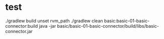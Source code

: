# test
./gradlew build
unset rvm_path
./gradlew clean basic:basic-01-basic-connector:build
java -jar basic/basic-01-basic-connector/build/libs/basic-connector.jar